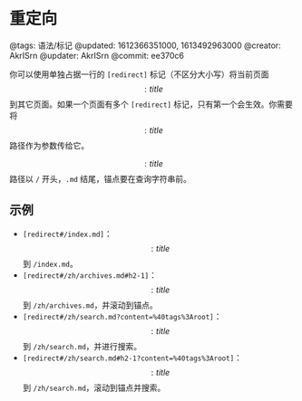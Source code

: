 # 重定向

@tags: 语法/标记
@updated: 1612366351000, 1613492963000
@creator: AkrISrn
@updater: AkrISrn
@commit: ee370c6

你可以使用单独占据一行的 `[redirect]` 标记（不区分大小写）将当前页面$$: title $$到其它页面。如果一个页面有多个 `[redirect]` 标记，只有第一个会生效。你需要将$$: title $$路径作为参数传给它。

$$: title $$路径以 `/` 开头，`.md` 结尾，锚点要在查询字符串前。

## 示例

- `[redirect#/index.md]`：$$: title $$到 `/index.md`。
- `[redirect#/zh/archives.md#h2-1]`：$$: title $$到 `/zh/archives.md`，并滚动到锚点。
- `[redirect#/zh/search.md?content=%40tags%3Aroot]`：$$: title $$到 `/zh/search.md`，并进行搜索。
- `[redirect#/zh/search.md#h2-1?content=%40tags%3Aroot]`：$$: title $$到 `/zh/search.md`，滚动到锚点并搜索。
